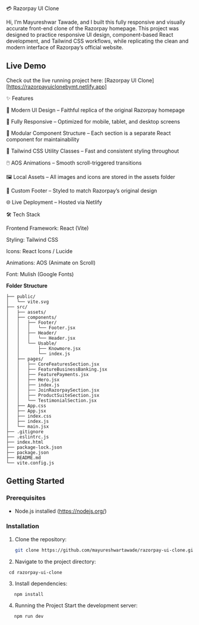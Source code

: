 💳 Razorpay UI Clone

Hi, I’m Mayureshwar Tawade, and I built this fully responsive and visually accurate front-end clone of the Razorpay
 homepage. This project was designed to practice responsive UI design, component-based React development, and Tailwind CSS workflows, while replicating the clean and modern interface of Razorpay’s official website.


 ## Live Demo
Check out the live running project here: [Razorpay UI Clone][https://razorpayuiclonebymt.netlify.app]

✨ Features

🎨 Modern UI Design – Faithful replica of the original Razorpay homepage

📱 Fully Responsive – Optimized for mobile, tablet, and desktop screens

🧩 Modular Component Structure – Each section is a separate React component for maintainability

💨 Tailwind CSS Utility Classes – Fast and consistent styling throughout

🖱️ AOS Animations – Smooth scroll-triggered transitions

🖼️ Local Assets – All images and icons are stored in the assets folder

🦶 Custom Footer – Styled to match Razorpay’s original design

🌐 Live Deployment – Hosted via Netlify

🛠️ Tech Stack

Frontend Framework: React (Vite)

Styling: Tailwind CSS

Icons: React Icons / Lucide

Animations: AOS (Animate on Scroll)

Font: Mulish (Google Fonts)

**Folder Structure**
```
├── public/
│   └── vite.svg
├── src/
│   ├── assets/
│   ├── components/
│   │   ├── Footer/
│   │   │   └── Footer.jsx
│   │   ├── Header/
│   │   │   └── Header.jsx
│   │   └── Usable/
│   │       ├── Knowmore.jsx
│   │       └── index.js
│   ├── pages/
│   │   ├── CoreFeaturesSection.jsx
│   │   ├── FeatureBusinessBanking.jsx
│   │   ├── FeaturePayments.jsx
│   │   ├── Hero.jsx
│   │   ├── index.js
│   │   ├── JoinRazorpaySection.jsx
│   │   ├── ProductSuiteSection.jsx
│   │   └── TestimonialSection.jsx
│   ├── App.css
│   ├── App.jsx
│   ├── index.css
│   ├── index.js
│   └── main.jsx
├── .gitignore
├── .eslintrc.js
├── index.html
├── package-lock.json
├── package.json
├── README.md
└── vite.config.js 
```
## Getting Started

### Prerequisites
- Node.js installed (https://nodejs.org/)

### Installation
1. Clone the repository:
   ```bash
   git clone https://github.com/mayureshwartawade/razorpay-ui-clone.git

2. Navigate to the project directory:
 ```
  cd razorpay-ui-clone
 ```

3. Install dependencies:
```
   npm install
```
4. Running the Project
   Start the development server:
```
   npm run dev   
```


